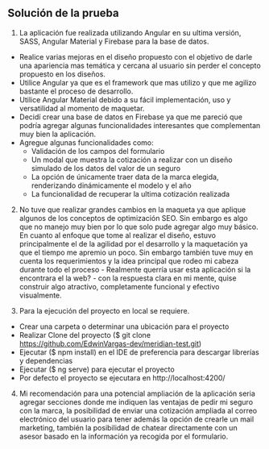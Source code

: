 ## Solución de la prueba

1) La aplicación fue realizada utilizando Angular en su ultima versión, SASS, Angular Material y Firebase para la base de datos.
- Realice varias mejoras en el diseño propuesto con el objetivo de darle una apariencia mas temática y cercana al usuario sin perder el concepto propuesto en los diseños.
- Utilice Angular ya que es el framework que mas utilizo y que me agilizo bastante el proceso de desarrollo.
- Utilice Angular Material debido a su fácil implementación, uso y versatilidad al momento de maquetar.
- Decidí crear una base de datos en Firebase ya que me pareció que podría agregar algunas funcionalidades interesantes que complementan muy bien la aplicación.
- Agregue algunas funcionalidades como:
  - Validación de los campos del formulario
  - Un modal que muestra la cotización a realizar con un diseño simulado de los datos del valor de un seguro
  - La opción de únicamente traer data de la marca elegida, renderizando dinámicamente el modelo y el año
  - La funcionalidad de recuperar la ultima cotización realizada

2) No tuve que realizar grandes cambios en la maqueta ya que aplique algunos de los conceptos de optimización SEO. Sin embargo es algo que no manejo muy bien por lo que solo pude agregar algo muy básico. En cuanto al enfoque que tome al realizar el diseño, estuvo principalmente el de la agilidad por el desarrollo y la maquetación ya que el tiempo me apremio un poco. Sin embargo también tuve muy en cuenta los requerimientos y la idea principal que rodeo mi cabeza durante todo el proceso - Realmente querría usar esta aplicación si la encontrara el la web? - con la respuesta clara en mi mente, quise construir algo atractivo, completamente funcional y efectivo visualmente.

3) Para la ejecución del proyecto en local se requiere.
- Crear una carpeta o determinar una ubicación para el proyecto
- Realizar Clone del proyecto ($ git clone https://github.com/EdwinVargas-dev/meridian-test.git)
- Ejecutar ($ npm install) en el IDE de preferencia para descargar librerías y dependencias
- Ejecutar ($ ng serve) para ejecutar el proyecto
- Por defecto el proyecto se ejecutara en http://localhost:4200/

4) Mi recomendación para una potencial ampliación de la aplicación seria agregar secciones donde me indiquen las ventajas de pedir mi seguro con la marca, la posibilidad de enviar una cotización ampliada al correo electrónico del usuario para tener además la opción de crearle un mail marketing, también la posibilidad de chatear directamente con un asesor basado en la información ya recogida por el formulario.
